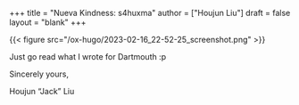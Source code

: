 +++
title = "Nueva Kindness: s4huxma"
author = ["Houjun Liu"]
draft = false
layout = "blank"
+++

{{< figure src="/ox-hugo/2023-02-16_22-52-25_screenshot.png" >}}

Just go read what I wrote for Dartmouth :p

Sincerely yours,

Houjun “Jack” Liu
